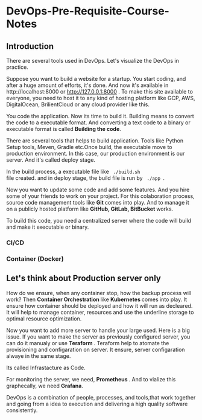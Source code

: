 # DevOps-Pre-Requisite-Course-Notes

## Introduction

There are several tools used in DevOps. Let's visualize the DevOps in practice. 

Suppose you want to build a website for a startup. You start coding, and after a huge amount of efforts, it's done. And now it's available in http://localhost:8000 or http://127.0.0.1:8000 . To make this site available to everyone, you need to host it to any kind of hosting platform like GCP, AWS, DigitalOcean, BrilientCloud or any cloud provider like this. 

You code the application. Now its time to build it. Building means to convert the code to a executable format. And converting a text code to a binary or executable format is called <strong> Building the code</strong>. 

There are several tools that helps to build application. Tools like Python Setup tools, Meven, Gradle etc.Once build, the executable move to production environment. In this case, our production environment is our server. And it's called deploy stage. 

In the build process, a executable file like <code> ./build.sh </code> file created. and in deploy stage, the build file is run by <code> ./app </code>. 

Now you want to update some code and add some features. And you hire some of your friends to work on your project. For this colaboration process, source code management tools like <strong> Git </strong> comes into play. And to manage it on a publicly hosted platform like <strong> GitHub, GitLab, BitBucket </strong> works. 

To build this code, you need a centralized server where the code will build and make it executable or binary. 


### CI/CD
### Container (Docker)


## Let's think about Production server only

How do we ensure, when any container stop, how the backup process will work? Then <strong> Container Orchestration </strong> like <strong> Kubernetes </strong> comes into play. It ensure how container should be deployed and how it will run as decleared. It will help to manage container, resources and use the underline storage to optimal resource optimization. 

Now you want to add more server to handle your large used. Here is a big issue. If you want to make the server as previously configured server, you can do it manualy or use <strong>Teraform </strong>. Teraform help to atomate the provisioning and configaration on server. It ensure, server configaration alwaye in the same stage. 

Its called Infrastacture as Code.

For monitoring the server, we need, <strong> Prometheus </strong>. And to vialize this graphecally, we need <strong>Grafana</strong>.


DevOps is a combination of people, processes, and tools,that work together and going from a idea to execution and delivering a high quality software consistently. 